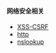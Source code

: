 
#### 网络安全相关

+ [XSS-CSRF](views/web-safe/XSS-CSRF.md)
+ [http](views/web-safe/http/index.md)
+ [nslookup](views/web-safe/nslookup.md)
